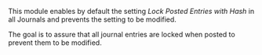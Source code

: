 This module enables by default the setting *Lock Posted Entries with
Hash* in all Journals and prevents the setting to be modified.

The goal is to assure that all journal entries are locked when posted to
prevent them to be modified.
